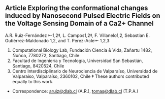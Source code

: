 ## Article Exploring the conformational changes induced by Nanosecond Pulsed Electric Fields on the Voltage Sensing Domain of a Ca2+ Channel
A.R. Ruiz-Fernández ⇤1,2‡, L. Campos1,2‡, F. Villanelo1,2, Sebastian E. Gutiérrez-Maldonado 1,2, and T. Perez-Acle⇤ 1,2,3

1. Computational Biology Lab, Fundación Ciencia & Vida, Zañartu 1482, Ñuñoa, 7780272, Santiago, Chile
2. Facultad de Ingeniería y Tecnología, Universidad San Sebastián, Santiago, 8420524, Chile
3. Centro Interdisciplinario de Neurociencia de Valparaíso, Universidad de Valparaíso, Valparaíso, 2360102, Chile
‡ These authors contributed equally to this work.
* Correspondence: aruiz@dlab.cl (A.R.), tomas@dlab.cl (T.P.A.)
